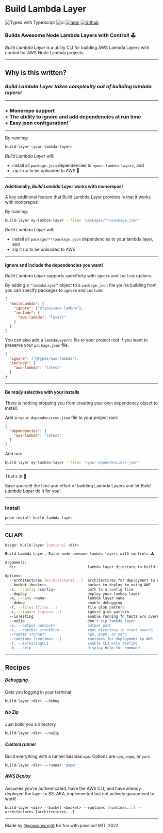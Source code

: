 # Build Lambda Layer

![Typed with TypeScript](https://flat.badgen.net/badge/icon/Typed?icon=typescript&label&labelColor=blue&color=555555)
![ci](https://github.com/yowainwright/build-lambda-layer/actions/workflows/ci.yml/badge.svg)
[![npm](https://img.shields.io/npm/v/build-lambda-layer)](https://www.npmjs.com/package/build-lambda-layer)
[![Github](https://badgen.net/badge/icon/github?icon=github&label&color=black)](https://github.com/yowainwright/build-lambda-layer)

### Builds Awesome Node Lambda Layers with Control! 🕹

_Build Lambda Layer_ is a utility CLI for building AWS Lambda Layers with control for AWS Node Lambda projects.

---

## Why is this written?

### _Build Lambda Layer takes complexity out of building lambda layers!_

---

### + Monorepo support<br>+ The ability to ignore and add dependencies at run time<br>+ Easy json configuration!

---

By running:

```sh
build-layer <your-lambda-layer>
```

_Build Lambda Layer_ will:

- install all `package.json` dependencies to `<your-lambda-layer>`, and
- zip it up to be uploaded to AWS 🚀

---

#### Additionally, _Build Lambda Layer_ works with monorepos!

A key additional feature that Build Lambda Layer provides is that it works with monorepos!

By running:

```sh
build-layer my-lambda-layer --files 'packages/**/package.json'
```

_Build Lambda Layer_ will:

- install all `package/**/package.json` dependencies to your lambda layer, and
- zip it up to be uploaded to AWS

---

#### Ignore and include the dependencies you want!

_Build Lambda Layer_ supports specificity with `ignore` and `include` options.

By adding a `"lambdaLayer"` object to a `package.json` file you're building from, you can specify packages to `ignore` and `include`:

```json
{
  "buildLambda": {
    "ignore": ["@types/aws-lambda"],
    "include": {
      "aws-lambda": "latest"
    }
  }
}
```

You can also add a `lambdaLayerrc` file to your project root if you want to preserve your `package.json` file.

```json
{
  "ignore": ["@types/aws-lambda"],
  "include": {
    "aws-lambda": "latest"
  }
}
```

---

#### Be _really_ selective with your installs

There is nothing stopping you from creating your own dependency object to install.

Add a `<your-dependencies>.json` file to your project root:

```json
{
  "dependencies": {
    "aws-lambda": "latest"
  }
}
```

And run:

```sh
build-layer my-lambda-layer --files '<your-dependencies>.json'
```

---

That's it! 🎉

Save yourself the time and effort of building Lambda Layers and let _Build Lambda Layer_ do it for you!

---

### Install

```sh
pnpm install build-lambda-layer
```

---

### CLI API

```sh
Usage: build-layer [options] <dir>

Build Lambda Layer, Build node awesome lambda layers with controls 🕹

Arguments:
  dir                                 lambda layer directory to build to

Options:
  --architectures [architectures...]  architectures for deployment to AWS
  --bucket <bucket>                   bucket to deploy to using AWS
  -c, --config <config>               path to a config file
  --deploy                            deploy your lambda layer
  -n, --name <name>                   lambda layer name
  --debug                             enable debugging
  -f, --files [files...]              file glob pattern
  -i, --ignore [ignore...]            ignore glob pattern
  --isTesting                         enable running fn tests w/o overwriting
  --noZip                             don't zip lambda layer
  -o, --output <output>               output path
  -r, --rootDir <rootDir>             root directory to start search
  --runner <runner>                   npm, pnpm, or yarn
  --runtimes [runtimes...]            runtimes for deployment to AWS
  -t, --isTestingCLI                  enable CLI only testing
  -h, --help                          display help for command
```

---

## Recipes

##### Debugging

Gets you logging in your terminal

```sh
build-layer <dir> --debug
```

##### No Zip

Just build you a directory

```sh
build-layer <dir> --noZip
```

##### Custom runner

Build everything with a runner besides `npm`. Options are `npm`, `pnpm`, or `yarn`

```sh
build-layer <dir> --runner 'pnpm'
```

##### AWS Deploy

Assumes you're authenticated, have the AWS CLI, and have already deployed the layer to S3.
AKA, implemented but not actively guaranteed to work!

```
build-layer <dir> --bucket <bucket> --runtimes [runtimes...] --architectures [architectures...]
```

---

Made by [@yowainwright](https://github.com/yowainwright) for fun with passion! MIT, 2022
